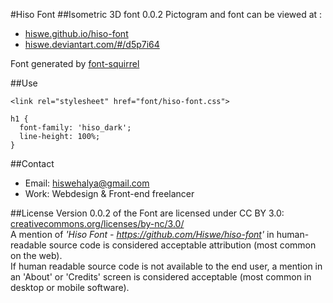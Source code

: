 #Hiso Font
##Isometric 3D font 0.0.2
Pictogram and font can be viewed at :

- [hiswe.github.io/hiso-font](http://hiswe.github.io/hiso-font)
- [hiswe.deviantart.com/#/d5p7i64](http://hiswe.deviantart.com/#/d5p7i64)

Font generated by [font-squirrel](http://www.fontsquirrel.com/)

##Use
```
<link rel="stylesheet" href="font/hiso-font.css">
```
```
h1 {
  font-family: 'hiso_dark';
  line-height: 100%;
}
```
##Contact
- Email: hiswehalya@gmail.com
- Work: Webdesign & Front-end freelancer

##License
Version 0.0.2 of the Font are licensed under CC BY 3.0:  
[creativecommons.org/licenses/by-nc/3.0/](http://creativecommons.org/licenses/by-nc/3.0/)  
A mention of *'Hiso Font - https://github.com/Hiswe/hiso-font'*
in human-readable source code is considered acceptable attribution (most common on the
web).   
If human readable source code is not available to the end user, a mention in an 'About'
or 'Credits' screen is considered acceptable (most common in desktop or mobile software).